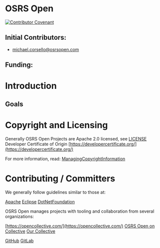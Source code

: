 # OSRS Open

[![Contributor Covenant](https://img.shields.io/badge/Contributor%20Covenant-v2.0%20adopted-ff69b4.svg)](code_of_conduct.md)

## Initial Contributors:
-  michael.corsello@osrsopen.com

## Funding: 


# Introduction

## Goals

# Copyright and Licensing

Generally OSRS Open Projects are Apache 2.0 licensed, see [LICENSE](LICENSE)
Developer Certificate of Origin [https://developercertificate.org/](https://developercertificate.org/)

For more information, read: [ManagingCopyrightInformation](https://softwarefreedom.org/resources/2012/ManagingCopyrightInformation.html)

# Contributing / Committers

We generally follow guidelines similar to those at:

[Apache](http://apache.org)
[Eclipse](https://www.eclipse.org/legal/committerguidelines.php)
[DotNetFoundation](https://dotnetfoundation.org/)

OSRS Open manages projects with tooling and collaboration from several organizations:

[https://opencollective.com/](https://opencollective.com/)
[OSRS Open on Collective](https://opencollective.com/osrs-open)
[Our Collective](https://opencollective.com/osrs-open-collective)

[GitHub](https://github.com/OSRS)
[GitLab](https://gitlab.com/osrsopen)